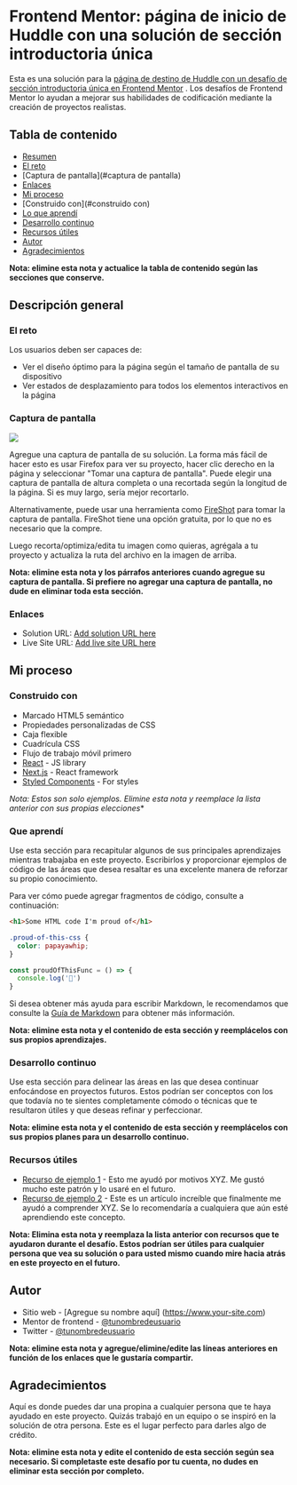 # Frontend Mentor: página de inicio de Huddle con una solución de sección introductoria única

Esta es una solución para la [página de destino de Huddle con un desafío de sección introductoria única en Frontend Mentor](https://www.frontendmentor.io/challenges/huddle-landing-page-with-a-single-introductory-section-B_2Wvxgi0) . Los desafíos de Frontend Mentor lo ayudan a mejorar sus habilidades de codificación mediante la creación de proyectos realistas.

## Tabla de contenido

- [Resumen](#resumen)
- [El reto](#el-reto)
- [Captura de pantalla](#captura de pantalla)
- [Enlaces](#enlaces)
- [Mi proceso](#mi-proceso)
- [Construido con](#construido con)
- [Lo que aprendí](#lo-que-aprendí)
- [Desarrollo continuo](#desarrollo-continuo)
- [Recursos útiles](#recursos-útiles)
- [Autor](#autor)
- [Agradecimientos](#agradecimientos)

**Nota: elimine esta nota y actualice la tabla de contenido según las secciones que conserve.**

## Descripción general

### El reto

Los usuarios deben ser capaces de:

- Ver el diseño óptimo para la página según el tamaño de pantalla de su dispositivo
- Ver estados de desplazamiento para todos los elementos interactivos en la página

### Captura de pantalla

![](./screenshot.jpg)

Agregue una captura de pantalla de su solución. La forma más fácil de hacer esto es usar Firefox para ver su proyecto, hacer clic derecho en la página y seleccionar "Tomar una captura de pantalla". Puede elegir una captura de pantalla de altura completa o una recortada según la longitud de la página. Si es muy largo, sería mejor recortarlo.

Alternativamente, puede usar una herramienta como [FireShot](https://getfireshot.com/) para tomar la captura de pantalla. FireShot tiene una opción gratuita, por lo que no es necesario que la compre.

Luego recorta/optimiza/edita tu imagen como quieras, agrégala a tu proyecto y actualiza la ruta del archivo en la imagen de arriba.

**Nota: elimine esta nota y los párrafos anteriores cuando agregue su captura de pantalla. Si prefiere no agregar una captura de pantalla, no dude en eliminar toda esta sección.**

### Enlaces

- Solution URL: [Add solution URL here](https://your-solution-url.com)
- Live Site URL: [Add live site URL here](https://your-live-site-url.com)

## Mi proceso

### Construido con

- Marcado HTML5 semántico
- Propiedades personalizadas de CSS
- Caja flexible
- Cuadrícula CSS
- Flujo de trabajo móvil primero
- [React](https://reactjs.org/) - JS library
- [Next.js](https://nextjs.org/) - React framework
- [Styled Components](https://styled-components.com/) - For styles

*Nota: Estos son solo ejemplos. Elimine esta nota y reemplace la lista anterior con sus propias elecciones**

### Que aprendí

Use esta sección para recapitular algunos de sus principales aprendizajes mientras trabajaba en este proyecto. Escribirlos y proporcionar ejemplos de código de las áreas que desea resaltar es una excelente manera de reforzar su propio conocimiento.

Para ver cómo puede agregar fragmentos de código, consulte a continuación:

```html
<h1>Some HTML code I'm proud of</h1>
```
```css
.proud-of-this-css {
  color: papayawhip;
}
```
```js
const proudOfThisFunc = () => {
  console.log('🎉')
}
```

Si desea obtener más ayuda para escribir Markdown, le recomendamos que consulte la [Guía de Markdown](https://www.markdownguide.org/) para obtener más información.

**Nota: elimine esta nota y el contenido de esta sección y reemplácelos con sus propios aprendizajes.**

### Desarrollo continuo

Use esta sección para delinear las áreas en las que desea continuar enfocándose en proyectos futuros. Estos podrían ser conceptos con los que todavía no te sientes completamente cómodo o técnicas que te resultaron útiles y que deseas refinar y perfeccionar.

**Nota: elimine esta nota y el contenido de esta sección y reemplácelos con sus propios planes para un desarrollo continuo.**

### Recursos útiles

- [Recurso de ejemplo 1](https://www.example.com) - Esto me ayudó por motivos XYZ. Me gustó mucho este patrón y lo usaré en el futuro.
- [Recurso de ejemplo 2](https://www.example.com) - Este es un artículo increíble que finalmente me ayudó a comprender XYZ. Se lo recomendaría a cualquiera que aún esté aprendiendo este concepto.

**Nota: Elimina esta nota y reemplaza la lista anterior con recursos que te ayudaron durante el desafío. Estos podrían ser útiles para cualquier persona que vea su solución o para usted mismo cuando mire hacia atrás en este proyecto en el futuro.**

## Autor

- Sitio web - [Agregue su nombre aquí] (https://www.your-site.com)
- Mentor de frontend - [@tunombredeusuario](https://www.frontendmentor.io/profile/tunombredeusuario)
- Twitter - [@tunombredeusuario](https://www.twitter.com/tunombredeusuario)

**Nota: elimine esta nota y agregue/elimine/edite las líneas anteriores en función de los enlaces que le gustaría compartir.**

## Agradecimientos

Aquí es donde puedes dar una propina a cualquier persona que te haya ayudado en este proyecto. Quizás trabajó en un equipo o se inspiró en la solución de otra persona. Este es el lugar perfecto para darles algo de crédito.

**Nota: elimine esta nota y edite el contenido de esta sección según sea necesario. Si completaste este desafío por tu cuenta, no dudes en eliminar esta sección por completo.**